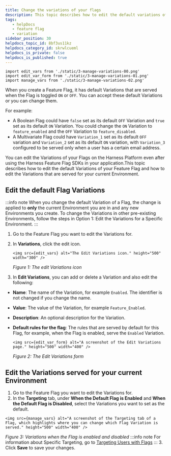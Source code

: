 ```yaml
---
title: Change the variations of your flags
description: This topic describes how to edit the default variations of your feature flag.
tags: 
   - helpDocs
   - feature flag
   - variation
sidebar_position: 30
helpdocs_topic_id: 8bf3us11kz
helpdocs_category_id: skrwlcueml
helpdocs_is_private: false
helpdocs_is_published: true
---
```

```mdx-code-block
import edit_vars from './static/3-manage-variations-00.png'
import edit_var_form from './static/3-manage-variations-01.png'
import manage_vars from './static/3-manage-variations-02.png'
```

When you create a Feature Flag, it has default Variations that are served when the Flag is toggled `ON` or `OFF`. You can accept these default Variations or you can change them. 

For example:

* A Boolean Flag could have `false` set as its default `OFF` Variation and `true` set as its default `ON` Variation. You could change the `ON` Variation to `feature_enabled` and the `OFF` Variation to `feature_disabled`.
* A Multivariate Flag could have `Variation_1` set as its default `OFF` variation and `Variation_2` set as its default `ON` variation, with `Variation_3` configured to be served only when a user has a certain email address.

You can edit the Variations of your Flags on the Harness Platform even after using the Harness Feature Flag SDKs in your application.This topic describes how to edit the default Variations of your Feature Flag and how to edit the Variations that are served for your current Environment.

## Edit the default Flag Variations

:::info note
 When you change the default Variation of a Flag, the change is applied to **only** the current Environment you are in and any new Environments you create. To change the Variations in other pre-existing Environments, follow the steps in Option 1: Edit the Variations for a Specific Environment.
:::

1. Go to the Feature Flag you want to edit the Variations for.
2. In **Variations**, click the edit icon.

   ```mdx-code-block
   <img src={edit_vars} alt="The Edit Variations icon." height="500" width="300" />
   ``` 
   *Figure 1: The edit Variations icon*

3. In **Edit Variations**, you can add or delete a Variation and also edit the following:
* **Name**: The name of the Variation, for example `Enabled`. The identifier is not changed if you change the name.
* **Value**: The value of the Variation, for example `Feature_Enabled`.
* **Description**: An optional description for the Variation.
* **Default rules for the flag**: The rules that are served by default for this Flag, for example, when the Flag is enabled, serve the `Enabled` Variation.

   ```mdx-code-block
   <img src={edit_var_form} alt="A screenshot of the Edit Variations page." height="500" width="400" />
   ``` 

   *Figure 2: The Edit Variations form*

## Edit the Variations served for your current Environment

1. Go to the Feature Flag you want to edit the Variations for.
2. In the **Targeting** tab, under **When the Default Flag is Enabled** and **When the Default Flag is Disabled**, select the Variations you want to set as the default.

```mdx-code-block
<img src={manage_vars} alt="A screenshot of the Targeting tab of a Flag, which highlights where you can change which Flag Variation is served." height="500" width="400" />
``` 
*Figure 3: Variations when the Flag is enabled and disabled*
:::info note
 For information about Specific Targeting, go to [Targeting Users with Flags](../ff-target-management/targeting-users-with-flags.md)
:::
3. Click **Save** to save your changes.

